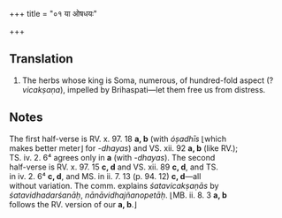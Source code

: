 +++
title = "०१ या ओषधयः"

+++
## Translation
1. The herbs whose king is Soma, numerous, of hundred-fold aspect (?  
*vicakṣaṇa*), impelled by Brihaspati—let them free us from distress.

## Notes
The first half-verse is RV. x. 97. 18 **a, b** (with *óṣadhīs* ⌊which  
makes better meter⌋ for *-dhayas*) and VS. xii. 92 **a, b** (like RV.);  
TS. iv. 2. 6⁴ agrees only in **a** (with *-dhayas*). The second  
half-verse is RV. x. 97. 15 **c, d** and VS. xii. 89 **c, d**, and TS.  
in iv. 2. 6⁴ **c, d**, and MS. in ii. 7. 13 (p. 94. 12) **c, d**—all  
without variation. The comm. explains *śatavicakṣaṇās* by  
*śatavidhadarśanāḥ*, *nānāvidhajñanopetāḥ*. ⌊MB. ii. 8. 3 **a, b**  
follows the RV. version of our **a, b**.⌋
